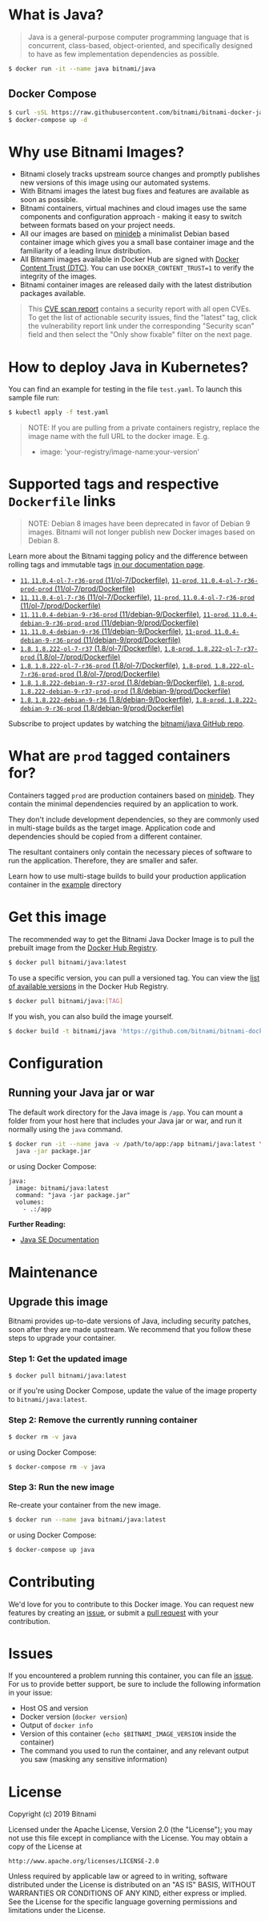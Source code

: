 # What is Java?

> Java is a general-purpose computer programming language that is concurrent, class-based, object-oriented, and specifically designed to have as few implementation dependencies as possible.

```bash
$ docker run -it --name java bitnami/java
```

## Docker Compose

```bash
$ curl -sSL https://raw.githubusercontent.com/bitnami/bitnami-docker-java/master/docker-compose.yml > docker-compose.yml
$ docker-compose up -d
```

# Why use Bitnami Images?

* Bitnami closely tracks upstream source changes and promptly publishes new versions of this image using our automated systems.
* With Bitnami images the latest bug fixes and features are available as soon as possible.
* Bitnami containers, virtual machines and cloud images use the same components and configuration approach - making it easy to switch between formats based on your project needs.
* All our images are based on [minideb](https://github.com/bitnami/minideb) a minimalist Debian based container image which gives you a small base container image and the familiarity of a leading linux distribution.
* All Bitnami images available in Docker Hub are signed with [Docker Content Trust (DTC)](https://docs.docker.com/engine/security/trust/content_trust/). You can use `DOCKER_CONTENT_TRUST=1` to verify the integrity of the images.
* Bitnami container images are released daily with the latest distribution packages available.


> This [CVE scan report](https://quay.io/repository/bitnami/java?tab=tags) contains a security report with all open CVEs. To get the list of actionable security issues, find the "latest" tag, click the vulnerability report link under the corresponding "Security scan" field and then select the "Only show fixable" filter on the next page.

# How to deploy Java in Kubernetes?

You can find an example for testing in the file `test.yaml`. To launch this sample file run:

```bash
$ kubectl apply -f test.yaml
```

> NOTE: If you are pulling from a private containers registry, replace the image name with the full URL to the docker image. E.g.
>
> - image: 'your-registry/image-name:your-version'

# Supported tags and respective `Dockerfile` links

> NOTE: Debian 8 images have been deprecated in favor of Debian 9 images. Bitnami will not longer publish new Docker images based on Debian 8.

Learn more about the Bitnami tagging policy and the difference between rolling tags and immutable tags [in our documentation page](https://docs.bitnami.com/containers/how-to/understand-rolling-tags-containers/).


- [`11`, `11.0.4-ol-7-r36-prod` (11/ol-7/Dockerfile)](https://github.com/bitnami/bitnami-docker-java/blob/11.0.4-ol-7-r36-prod/11/ol-7/Dockerfile), [`11-prod`, `11.0.4-ol-7-r36-prod-prod` (11/ol-7/prod/Dockerfile)](https://github.com/bitnami/bitnami-docker-java/blob/11.0.4-ol-7-r36-prod/11/ol-7/prod/Dockerfile)
- [`11`, `11.0.4-ol-7-r36` (11/ol-7/Dockerfile)](https://github.com/bitnami/bitnami-docker-java/blob/11.0.4-ol-7-r36/11/ol-7/Dockerfile), [`11-prod`, `11.0.4-ol-7-r36-prod` (11/ol-7/prod/Dockerfile)](https://github.com/bitnami/bitnami-docker-java/blob/11.0.4-ol-7-r36/11/ol-7/prod/Dockerfile)
- [`11`, `11.0.4-debian-9-r36-prod` (11/debian-9/Dockerfile)](https://github.com/bitnami/bitnami-docker-java/blob/11.0.4-debian-9-r36-prod/11/debian-9/Dockerfile), [`11-prod`, `11.0.4-debian-9-r36-prod-prod` (11/debian-9/prod/Dockerfile)](https://github.com/bitnami/bitnami-docker-java/blob/11.0.4-debian-9-r36-prod/11/debian-9/prod/Dockerfile)
- [`11`, `11.0.4-debian-9-r36` (11/debian-9/Dockerfile)](https://github.com/bitnami/bitnami-docker-java/blob/11.0.4-debian-9-r36/11/debian-9/Dockerfile), [`11-prod`, `11.0.4-debian-9-r36-prod` (11/debian-9/prod/Dockerfile)](https://github.com/bitnami/bitnami-docker-java/blob/11.0.4-debian-9-r36/11/debian-9/prod/Dockerfile)
- [`1.8`, `1.8.222-ol-7-r37` (1.8/ol-7/Dockerfile)](https://github.com/bitnami/bitnami-docker-java/blob/1.8.222-ol-7-r37/1.8/ol-7/Dockerfile), [`1.8-prod`, `1.8.222-ol-7-r37-prod` (1.8/ol-7/prod/Dockerfile)](https://github.com/bitnami/bitnami-docker-java/blob/1.8.222-ol-7-r37/1.8/ol-7/prod/Dockerfile)
- [`1.8`, `1.8.222-ol-7-r36-prod` (1.8/ol-7/Dockerfile)](https://github.com/bitnami/bitnami-docker-java/blob/1.8.222-ol-7-r36-prod/1.8/ol-7/Dockerfile), [`1.8-prod`, `1.8.222-ol-7-r36-prod-prod` (1.8/ol-7/prod/Dockerfile)](https://github.com/bitnami/bitnami-docker-java/blob/1.8.222-ol-7-r36-prod/1.8/ol-7/prod/Dockerfile)
- [`1.8`, `1.8.222-debian-9-r37-prod` (1.8/debian-9/Dockerfile)](https://github.com/bitnami/bitnami-docker-java/blob/1.8.222-debian-9-r37-prod/1.8/debian-9/Dockerfile), [`1.8-prod`, `1.8.222-debian-9-r37-prod-prod` (1.8/debian-9/prod/Dockerfile)](https://github.com/bitnami/bitnami-docker-java/blob/1.8.222-debian-9-r37-prod/1.8/debian-9/prod/Dockerfile)
- [`1.8`, `1.8.222-debian-9-r36` (1.8/debian-9/Dockerfile)](https://github.com/bitnami/bitnami-docker-java/blob/1.8.222-debian-9-r36/1.8/debian-9/Dockerfile), [`1.8-prod`, `1.8.222-debian-9-r36-prod` (1.8/debian-9/prod/Dockerfile)](https://github.com/bitnami/bitnami-docker-java/blob/1.8.222-debian-9-r36/1.8/debian-9/prod/Dockerfile)

Subscribe to project updates by watching the [bitnami/java GitHub repo](https://github.com/bitnami/bitnami-docker-java).

# What are `prod` tagged containers for?

Containers tagged `prod` are production containers based on [minideb](https://github.com/bitnami/minideb). They contain the minimal dependencies required by an application to work.

They don't include development dependencies, so they are commonly used in multi-stage builds as the target image. Application code and dependencies should be copied from a different container.

The resultant containers only contain the necessary pieces of software to run the application. Therefore, they are smaller and safer.

Learn how to use multi-stage builds to build your production application container in the [example](/example) directory

# Get this image

The recommended way to get the Bitnami Java Docker Image is to pull the prebuilt image from the [Docker Hub Registry](https://hub.docker.com/r/bitnami/java).

```bash
$ docker pull bitnami/java:latest
```

To use a specific version, you can pull a versioned tag. You can view the [list of available versions](https://hub.docker.com/r/bitnami/java/tags/) in the Docker Hub Registry.

```bash
$ docker pull bitnami/java:[TAG]
```

If you wish, you can also build the image yourself.

```bash
$ docker build -t bitnami/java 'https://github.com/bitnami/bitnami-docker-java.git#master:1.8/debian-9'
```

# Configuration

## Running your Java jar or war

The default work directory for the Java image is `/app`. You can mount a folder from your host here that includes your Java jar or war, and run it normally using the `java` command.

```bash
$ docker run -it --name java -v /path/to/app:/app bitnami/java:latest \
  java -jar package.jar
```

or using Docker Compose:

```
java:
  image: bitnami/java:latest
  command: "java -jar package.jar"
  volumes:
    - .:/app
```

**Further Reading:**

  - [Java SE Documentation](https://docs.oracle.com/javase/8/docs/api/)

# Maintenance

## Upgrade this image

Bitnami provides up-to-date versions of Java, including security patches, soon after they are made upstream. We recommend that you follow these steps to upgrade your container.

### Step 1: Get the updated image

```bash
$ docker pull bitnami/java:latest
```

or if you're using Docker Compose, update the value of the image property to `bitnami/java:latest`.

### Step 2: Remove the currently running container

```bash
$ docker rm -v java
```

or using Docker Compose:

```bash
$ docker-compose rm -v java
```

### Step 3: Run the new image

Re-create your container from the new image.

```bash
$ docker run --name java bitnami/java:latest
```

or using Docker Compose:

```bash
$ docker-compose up java
```

# Contributing

We'd love for you to contribute to this Docker image. You can request new features by creating an [issue](https://github.com/bitnami/bitnami-docker-java/issues), or submit a [pull request](https://github.com/bitnami/bitnami-docker-java/pulls) with your contribution.

# Issues

If you encountered a problem running this container, you can file an [issue](https://github.com/bitnami/bitnami-docker-java/issues). For us to provide better support, be sure to include the following information in your issue:

- Host OS and version
- Docker version (`docker version`)
- Output of `docker info`
- Version of this container (`echo $BITNAMI_IMAGE_VERSION` inside the container)
- The command you used to run the container, and any relevant output you saw (masking any sensitive
information)

# License

Copyright (c) 2019 Bitnami

Licensed under the Apache License, Version 2.0 (the "License");
you may not use this file except in compliance with the License.
You may obtain a copy of the License at

    http://www.apache.org/licenses/LICENSE-2.0

Unless required by applicable law or agreed to in writing, software
distributed under the License is distributed on an "AS IS" BASIS,
WITHOUT WARRANTIES OR CONDITIONS OF ANY KIND, either express or implied.
See the License for the specific language governing permissions and
limitations under the License.
